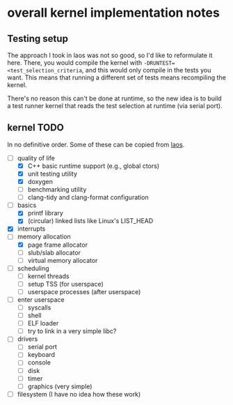 # overall kernel implementation notes

## Testing setup
The approach I took in laos was not so good, so I'd like to
reformulate it here. There, you would compile the kernel with
`-DRUNTEST=<test_selection_criteria`, and this would only compile in
the tests you want. This means that running a different set of tests
means recompiling the kernel.

There's no reason this can't be done at runtime, so the new idea is to
build a test runner kernel that reads the test selection at runtime
(via serial port).

## kernel TODO
In no definitive order. Some of these can be copied from
[laos](https://github.com/jlam55555/laos).

- [ ] quality of life
	- [X] C++ basic runtime support (e.g., global ctors)
	- [X] unit testing utility
	- [X] doxygen
	- [ ] benchmarking utility
	- [ ] clang-tidy and clang-format configuration
- [ ] basics
	- [X] printf library
	- [X] (circular) linked lists like Linux's LIST_HEAD
- [X] interrupts
- [ ] memory allocation
	- [X] page frame allocator
	- [ ] slub/slab allocator
	- [ ] virtual memory allocator
- [ ] scheduling
	- [ ] kernel threads
	- [ ] setup TSS (for userspace)
	- [ ] userspace processes (after userspace)
- [ ] enter userspace
	- [ ] syscalls
	- [ ] shell
	- [ ] ELF loader
	- [ ] try to link in a very simple libc?
- [ ] drivers
	- [ ] serial port
	- [ ] keyboard
	- [ ] console
	- [ ] disk
	- [ ] timer
	- [ ] graphics (very simple)
- [ ] filesystem (I have no idea how these work)
